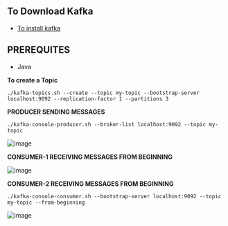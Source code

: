 ## **To Download Kafka**

- [To install kafka](https://kafka.apache.org/downloads)


## PREREQUITES  
- Java

**To create a Topic**

```
./kafka-topics.sh --create --topic my-topic --bootstrap-server localhost:9092 --replication-factor 1 --partitions 3
```

**PRODUCER SENDING MESSAGES**

```
./kafka-console-producer.sh --broker-list localhost:9092 --topic my-topic
```

![image](https://github.com/user-attachments/assets/e5a6a3bc-26de-4437-bc68-1a4bd9a98313)

**CONSUMER-1 RECEIVING MESSAGES FROM BEGINNING**

![image](https://github.com/user-attachments/assets/a9aae8e9-1518-4bdb-9fe2-1dc81d6d7772)

**CONSUMER-2 RECEIVING MESSAGES FROM BEGINNING**

```
./kafka-console-consumer.sh --bootstrap-server localhost:9092 --topic my-topic --from-beginning
```

![image](https://github.com/user-attachments/assets/955a52ae-1d69-4bc1-a8f5-80a7e0805df2)

